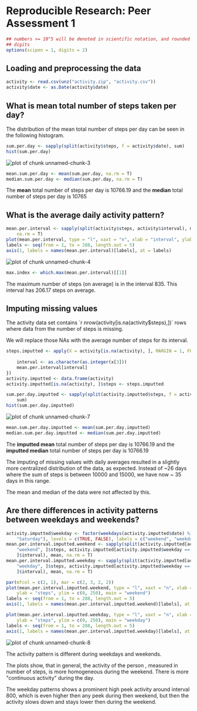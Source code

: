 # Reproducible Research: Peer Assessment 1


```r
## numbers >= 10^5 will be denoted in scientific notation, and rounded to 2
## digits
options(scipen = 1, digits = 2)
```



## Loading and preprocessing the data

```r
activity <- read.csv(unz("activity.zip", "activity.csv"))
activity$date <- as.Date(activity$date)
```




## What is mean total number of steps taken per day?
The distribution of the mean total number of steps per day can be seen in the following histogram.


```r
sum.per.day <- sapply(split(activity$steps, f = activity$date), sum)
hist(sum.per.day)
```

![plot of chunk unnamed-chunk-3](figure/unnamed-chunk-3.png) 

```r
mean.sum.per.day <- mean(sum.per.day, na.rm = T)
median.sum.per.day <- median(sum.per.day, na.rm = T)
```



The __mean__ total number of steps per day is 10766.19 and the __median__ total number of steps per day is 10765


## What is the average daily activity pattern?

```r
mean.per.interval <- sapply(split(activity$steps, activity$interval), mean, 
    na.rm = T)
plot(mean.per.interval, type = "l", xaxt = "n", xlab = "interval", ylab = "average steps")
labels <- seq(from = 1, to = 288, length.out = 5)
axis(1, labels = names(mean.per.interval)[labels], at = labels)
```

![plot of chunk unnamed-chunk-4](figure/unnamed-chunk-4.png) 



```r
max.index <- which.max(mean.per.interval)[[1]]
```


The maximum number of steps (on average) is in the interval 835.
This interval has 206.17 steps on average.


## Imputing missing values
The activity data set contains ´r nrow(activity[is.na(activity$steps),])´ rows where data from the number of steps is missing.

We will replace those NAs with the average number of steps for its interval.

```r
steps.imputted <- apply(X = activity[is.na(activity), ], MARGIN = 1, FUN = function(x) {
    
    interval <- as.character(as.integer(x[3]))
    mean.per.interval[interval]
})
activity.imputted <- data.frame(activity)
activity.imputted[is.na(activity), ]$steps <- steps.imputted
```



```r
sum.per.day.imputted <- sapply(split(activity.imputted$steps, f = activity$date), 
    sum)
hist(sum.per.day.imputted)
```

![plot of chunk unnamed-chunk-7](figure/unnamed-chunk-7.png) 

```r
mean.sum.per.day.imputted <- mean(sum.per.day.imputted)
median.sum.per.day.imputted <- median(sum.per.day.imputted)
```



The __imputted mean__ total number of steps per day is 10766.19 and the __imputted median__ total number of steps per day is 10766.19

The imputing of missing values with daily averages resulted in a slightly more centralized distribution of the data, as expected. Instead of ~26 days where the sum of steps is between 10000 and 15000, we have now ~ 35 days in this range.

The mean and median of the data were not affected by this.


## Are there differences in activity patterns between weekdays and weekends?

```r
activity.imputted$weekday <- factor(weekdays(activity.imputted$date) %in% c("Sunday", 
    "Saturday"), levels = c(TRUE, FALSE), labels = c("weekend", "weekday"))
mean.per.interval.imputted.weekend <- sapply(split(activity.imputted[activity.imputted$weekday == 
    "weekend", ]$steps, activity.imputted[activity.imputted$weekday == "weekend", 
    ]$interval), mean, na.rm = T)
mean.per.interval.imputted.weekday <- sapply(split(activity.imputted[activity.imputted$weekday == 
    "weekday", ]$steps, activity.imputted[activity.imputted$weekday == "weekday", 
    ]$interval), mean, na.rm = T)

par(mfcol = c(2, 1), mar = c(2, 3, 2, 2))
plot(mean.per.interval.imputted.weekend, type = "l", xaxt = "n", xlab = "", 
    ylab = "steps", ylim = c(0, 250), main = "weekend")
labels <- seq(from = 1, to = 288, length.out = 5)
axis(1, labels = names(mean.per.interval.imputted.weekend)[labels], at = labels)

plot(mean.per.interval.imputted.weekday, type = "l", xaxt = "n", xlab = "interval", 
    ylab = "steps", ylim = c(0, 250), main = "weekday")
labels <- seq(from = 1, to = 288, length.out = 5)
axis(1, labels = names(mean.per.interval.imputted.weekday)[labels], at = labels)
```

![plot of chunk unnamed-chunk-8](figure/unnamed-chunk-8.png) 

The activity pattern is different during weekdays and weekends.

The plots show, that in general, the activity of the person , measured in number of steps, is more homogeneous during the weekend. There is more "continuous activity" during the day.

The weekday patterns shows a prominent high peek activity around interval 800, which is even higher then any peek during then weekend, but then the activity slows down and stays lower then during the weekend.
